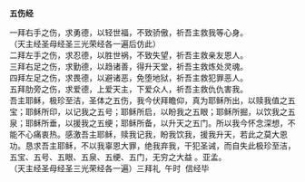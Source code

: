 **五伤经**

一拜右手之伤，求勇德，以轻世福，不致骄傲，祈吾主救我等心身。  
（天主经圣母经圣三光荣经各一遍后仿此）  
二拜左手之伤，求忍德，以胜世祸，不致失望，祈吾主救亲友恩人。  
三拜右足之伤，求勤德，以趋诸善，得升天堂，祈吾主救炼处灵魂。  
四拜左足之伤，求畏德，以避诸恶，免堕地狱，祈吾主救犯罪恶人。  
五拜肋旁之伤，求爱德，上爱天主，下爱众人，祈吾主救仇仇害我。  
吾主耶稣，极珍至洁，圣体之五伤，我今伏拜瞻仰，真为耶稣所出，以赎我值之五宝；耶稣所印，以记我之五号；耶稣所启，以盼我之五眼；耶稣所掘，以饮我之五泉；耶稣所垂，以援我之五绠；耶稣所备，以升天之五门。所以我今怀念深想，不能不心痛衷热。感激吾主耶稣，赎我记我，盼我饮我，援我升天，若此之莫大恩功。恳求吾主耶稣，不以我辜恩大罪，绝我弃我，干犯圣诫，而自失此极珍至洁，五宝、五号、五眼、五泉、五绠、五门，无穷之大益 。亚孟。  
（天主经圣母经圣三光荣经各一遍）三拜礼  午时  信经毕